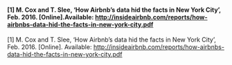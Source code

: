#### [1] M. Cox and T. Slee, ‘How Airbnb’s data hid the facts in New York City’, Feb. 2016. [Online].Available: http://insideairbnb.com/reports/how-airbnbs-data-hid-the-facts-in-new-york-city.pdf

<a>    [1]	M. Cox and T. Slee, ‘How Airbnb’s data hid the facts in New York City’, Feb. 2016. [Online]. 
  Available: http://insideairbnb.com/reports/how-airbnbs-data-hid-the-facts-in-new-york-city.pdf</a>

